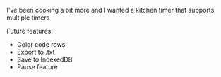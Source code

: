I've been cooking a bit more and I wanted a kitchen timer that supports multiple timers

Future features:

- Color code rows
- Export to .txt
- Save to IndexedDB
- Pause feature